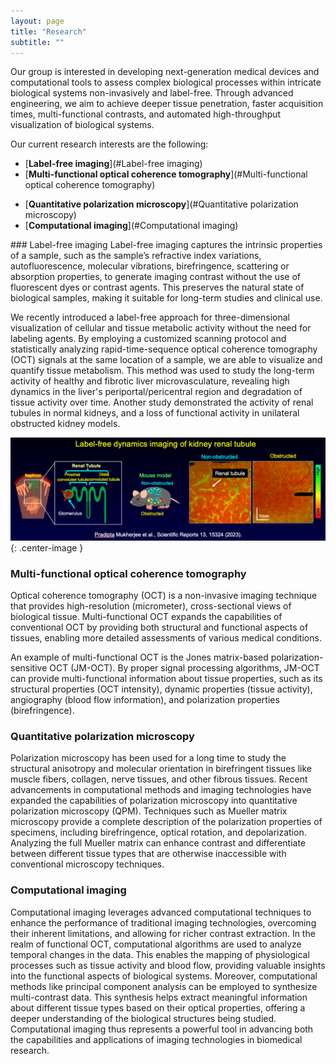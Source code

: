 ```yaml
---
layout: page
title: "Research"
subtitle: ""
---
```


Our group is interested in developing next-generation medical devices and computational tools to assess complex biological processes within intricate biological systems non-invasively and label-free. Through advanced engineering, we aim to achieve deeper tissue penetration, faster acquisition times, multi-functional contrasts, and automated high-throughput visualization of biological systems.

Our current research interests are the following: 
* [**Label-free imaging**](#Label-free imaging)
* [**Multi-functional optical coherence tomography**](#Multi-functional optical coherence tomography)
- [**Quantitative polarization microscopy**](#Quantitative polarization microscopy)
- [**Computational imaging**](#Computational imaging) 

<div id="Label-free imaging"></div>
### Label-free imaging
Label-free imaging captures the intrinsic properties of a sample, such as the sample’s refractive index variations, autofluorescence, molecular vibrations, birefringence, scattering or absorption properties, to generate imaging contrast without the use of fluorescent dyes or contrast agents. This preserves the natural state of biological samples, making it suitable for long-term studies and clinical use. 

We recently introduced a label-free approach for three-dimensional visualization of cellular and tissue metabolic activity without the need for labeling agents. By employing a customized scanning protocol and statistically analyzing rapid-time-sequence optical coherence tomography (OCT) signals at the same location of a sample, we are able to visualize and quantify tissue metabolism. This method was used to study the long-term activity of healthy and fibrotic liver microvasculature, revealing high dynamics in the liver's periportal/pericentral region and degradation of tissue activity over time. Another study demonstrated the activity of renal tubules in normal kidneys, and a loss of functional activity in unilateral obstructed kidney models.

![Renal tubule results](assets/img/renal_tubule_dynamics.png){: .center-image }

### Multi-functional optical coherence tomography <span id="Multi-functional optical coherence tomography"><span>
Optical coherence tomography (OCT) is a non-invasive imaging technique that provides high-resolution (micrometer), cross-sectional views of biological tissue. Multi-functional OCT expands the capabilities of conventional OCT by providing both structural and functional aspects of tissues, enabling more detailed assessments of various medical conditions. 

An example of multi-functional OCT is the Jones matrix-based polarization-sensitive OCT (JM-OCT). By proper signal processing algorithms, JM-OCT can provide multi-functional information about tissue properties, such as its structural properties (OCT intensity), dynamic properties (tissue activity), angiography (blood flow information), and polarization properties (birefringence).

### Quantitative polarization microscopy <span id="Quantitative polarization microscopy"><span>
Polarization microscopy has been used for a long time to study the structural anisotropy and molecular orientation in birefringent tissues like muscle fibers, collagen, nerve tissues, and other fibrous tissues. Recent advancements in computational methods and imaging technologies have expanded the capabilities of polarization microscopy into quantitative polarization microscopy (QPM). Techniques such as Mueller matrix microscopy provide a complete description of the polarization properties of specimens, including birefringence, optical rotation, and depolarization. Analyzing the full Mueller matrix can enhance contrast and differentiate between different tissue types that are otherwise inaccessible with conventional microscopy techniques.

### Computational imaging <span id="Computational imaging"><span>

Computational imaging leverages advanced computational techniques to enhance the performance of traditional imaging technologies, overcoming their inherent limitations, and allowing for richer contrast extraction.   In the realm of functional OCT, computational algorithms are used to analyze temporal changes in the data. This enables the mapping of physiological processes such as tissue activity and blood flow, providing valuable insights into the functional aspects of biological systems. Moreover, computational methods like principal component analysis can be employed to synthesize multi-contrast data. This synthesis helps extract meaningful information about different tissue types based on their optical properties, offering a deeper understanding of the biological structures being studied. Computational imaging thus represents a powerful tool in advancing both the capabilities and applications of imaging technologies in biomedical research.
